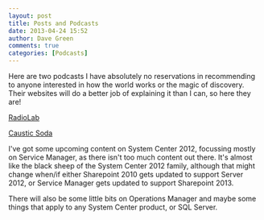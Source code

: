 ```yaml
---
layout: post
title: Posts and Podcasts
date: 2013-04-24 15:52
author: Dave Green
comments: true
categories: [Podcasts]
---
```

Here are two podcasts I have absolutely no reservations in recommending to anyone interested in how the world works or the magic of discovery. Their websites will do a better job of explaining it than I can, so here they are!

[RadioLab](http://www.radiolab.org)

[Caustic Soda](http://www.causticsodapodcast.com)

I've got some upcoming content on System Center 2012, focussing mostly on Service Manager, as there isn't too much content out there. It's almost like the black sheep of the System Center 2012 family, although that might change when/if either Sharepoint 2010 gets updated to support Server 2012, or Service Manager gets updated to support Sharepoint 2013.

There will also be some little bits on Operations Manager and maybe some things that apply to any System Center product, or SQL Server.
